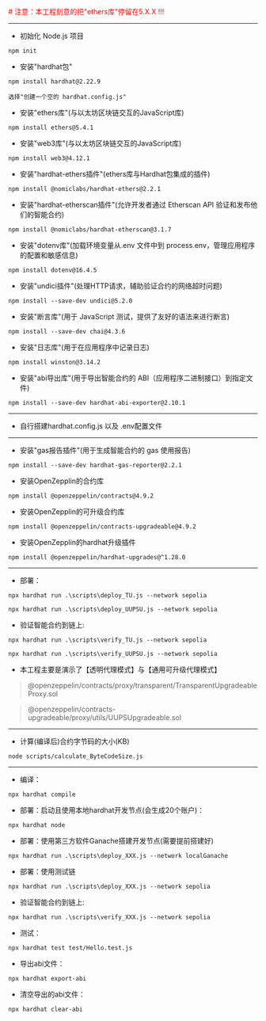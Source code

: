 
<span style="color: red;"># 注意：本工程刻意的把"ethers库"停留在5.X.X !!! </span>

----------------------------------------------------------------------------------------------------

* 初始化 Node.js 项目
```
npm init
```


* 安装"hardhat包"
```
npm install hardhat@2.22.9
```

```
选择"创建一个空的 hardhat.config.js"
```

* 安装"ethers库"(与以太坊区块链交互的JavaScript库)
```
npm install ethers@5.4.1
```

* 安装"web3库"(与以太坊区块链交互的JavaScript库)
```
npm install web3@4.12.1
```

* 安装"hardhat-ethers插件"(ethers库与Hardhat包集成的插件)
```
npm install @nomiclabs/hardhat-ethers@2.2.1
```

* 安装"hardhat-etherscan插件"(允许开发者通过 Etherscan API 验证和发布他们的智能合约)
```
npm install @nomiclabs/hardhat-etherscan@3.1.7
```

* 安装"dotenv库"(加载环境变量从.env 文件中到 process.env，管理应用程序的配置和敏感信息)
```
npm install dotenv@16.4.5
```

* 安装"undici插件"(处理HTTP请求，辅助验证合约的网络超时问题)
```
npm install --save-dev undici@5.2.0
```

* 安装"断言库"(用于 JavaScript 测试，提供了友好的语法来进行断言)
```
npm install --save-dev chai@4.3.6
```

* 安装"日志库"(用于在应用程序中记录日志)
```
npm install winston@3.14.2
```

* 安装"abi导出库"(用于导出智能合约的 ABI（应用程序二进制接口）到指定文件)
```
npm install --save-dev hardhat-abi-exporter@2.10.1
```

----------------------------------------------------------------------------------------------------

* 自行搭建hardhat.config.js 以及 .env配置文件

----------------------------------------------------------------------------------------------------

* 安装"gas报告插件"(用于生成智能合约的 gas 使用报告)
```
npm install --save-dev hardhat-gas-reporter@2.2.1
```

* 安装OpenZepplin的合约库
```
npm install @openzeppelin/contracts@4.9.2
```

* 安装OpenZepplin的可升级合约库
```
npm install @openzeppelin/contracts-upgradeable@4.9.2
```

* 安装OpenZepplin的hardhat升级插件
```
npm install @openzeppelin/hardhat-upgrades@^1.28.0
```

----------------------------------------------------------------------------------------------------

* 部署：
```
npx hardhat run .\scripts\deploy_TU.js --network sepolia
```
```
npx hardhat run .\scripts\deploy_UUPSU.js --network sepolia
```

* 验证智能合约到链上:
```
npx hardhat run .\scripts\verify_TU.js --network sepolia
```
```
npx hardhat run .\scripts\verify_UUPSU.js --network sepolia
```

* 本工程主要是演示了【透明代理模式】与【通用可升级代理模式】
>@openzeppelin/contracts/proxy/transparent/TransparentUpgradeableProxy.sol

>@openzeppelin/contracts-upgradeable/proxy/utils/UUPSUpgradeable.sol


----------------------------------------------------------------------------------------------------

* 计算(编译后)合约字节码的大小(KB)
```
node scripts/calculate_ByteCodeSize.js
```

----------------------------------------------------------------------------------------------------

* 编译：
```
npx hardhat compile
```

* 部署：启动且使用本地hardhat开发节点(会生成20个账户)：
```
npx hardhat node
```

* 部署：使用第三方软件Ganache搭建开发节点(需要提前搭建好)
```
npx hardhat run .\scripts\deploy_XXX.js --network localGanache
```

* 部署：使用测试链
```
npx hardhat run .\scripts\deploy_XXX.js --network sepolia
```

* 验证智能合约到链上:
```
npx hardhat run .\scripts\verify_XXX.js --network sepolia
```

* 测试：
```
npx hardhat test test/Hello.test.js
```

* 导出abi文件：
```
npx hardhat export-abi
```

* 清空导出的abi文件：
```
npx hardhat clear-abi
```

